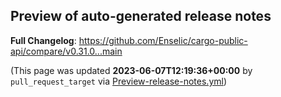 ## Preview of auto-generated release notes
<!-- Release notes generated using configuration in .github/release.yml at main -->



**Full Changelog**: https://github.com/Enselic/cargo-public-api/compare/v0.31.0...main


(This page was updated **2023-06-07T12:19:36+00:00** by `pull_request_target` via [Preview-release-notes.yml](https://github.com/Enselic/cargo-public-api/actions/runs/5199860690))
